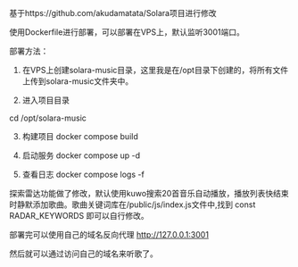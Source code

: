 基于https://github.com/akudamatata/Solara项目进行修改

使用Dockerfile进行部署，可以部署在VPS上，默认监听3001端口。

部署方法：
 
1. 在VPS上创建solara-music目录，这里我是在/opt目录下创建的，将所有文件上传到solara-music文件夹中。

2. 进入项目目录

cd /opt/solara-music

3. 构建项目
docker compose build

4. 启动服务
docker compose up -d

5. 查看日志
docker compose logs -f

探索雷达功能做了修改，默认使用kuwo搜索20首音乐自动播放，播放列表快结束时静默添加歌曲。歌曲关键词库在/public/js/index.js文件中,找到 const RADAR_KEYWORDS 即可以自行修改。

部署完可以使用自己的域名反向代理 http://127.0.0.1:3001

然后就可以通过访问自己的域名来听歌了。
